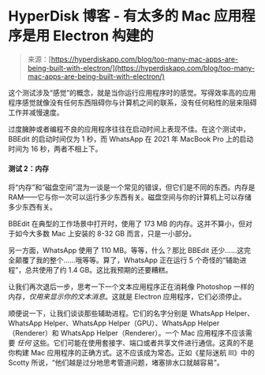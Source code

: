 <!--yml

分类：未分类

日期：2024-05-27 15:13:18

-->

# HyperDisk 博客 - 有太多的 Mac 应用程序是用 Electron 构建的

> 来源：[https://hyperdiskapp.com/blog/too-many-mac-apps-are-being-built-with-electron/](https://hyperdiskapp.com/blog/too-many-mac-apps-are-being-built-with-electron/)

这个测试涉及“感觉”的概念，就是当你运行应用程序时的感觉。写得效率高的应用程序感觉就像没有任何东西阻碍你与计算机之间的联系，没有任何粘性的层来阻碍工作并减慢速度。

过度臃肿或者编程不良的应用程序往往在启动时间上表现不佳。在这个测试中，BBEdit 的启动时间仅为 1 秒，而 WhatsApp 在 2021 年 MacBook Pro 上的启动时间为 16 秒，两者不相上下。

#### 测试 2：内存

将“内存”和“磁盘空间”混为一谈是一个常见的错误，但它们是不同的东西。内存是 RAM——它与你一次可以运行多少东西有关。磁盘空间与你的计算机上可以存储多少东西有关。

BBEdit 在典型的工作场景中打开时，使用了 173 MB 的内存。这并不算小，但对于如今大多数 Mac 上安装的 8-32 GB 而言，只是一小部分。

另一方面，WhatsApp 使用了 110 MB。等等，什么？那比 BBEdit 还少……这完全颠覆了我的整个……哦等等。算了，WhatsApp 正在运行 5 个奇怪的“辅助进程”，总共使用了约 1.4 GB。这比我预期的还要糟糕。

让我们再次退后一步，思考一下一个文本应用程序正在消耗像 Photoshop 一样的内存，*仅用来显示你的文本消息*。这就是 Electron 应用程序，它们必须停止。

顺便说一下，让我们谈谈那些辅助进程。它们的名字分别是 WhatsApp Helper、WhatsApp Helper、WhatsApp Helper（GPU）、WhatsApp Helper（Renderer）和 WhatsApp Helper（Renderer）。一个 Mac 应用程序不应该需要 *任何* 这些。它们可能在使用套接字、端口或者共享文件进行通信。这真的不是你构建 Mac 应用程序的正确方式。这不应该成为常态。正如《星际迷航 III》中的 Scotty 所说，“他们越是过分地思考管道问题，堵塞排水口就越容易”。
